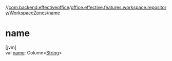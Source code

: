 //[com.backend.effectiveoffice](../../../index.md)/[office.effective.features.workspace.repository](../index.md)/[WorkspaceZones](index.md)/[name](name.md)

# name

[jvm]\
val [name](name.md): Column&lt;[String](https://kotlinlang.org/api/latest/jvm/stdlib/kotlin/-string/index.html)&gt;
